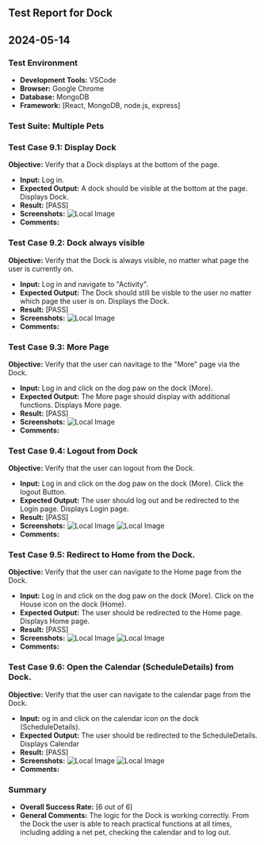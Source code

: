 ## Test Report for Dock

## 2024-05-14

### Test Environment
- **Development Tools:** VSCode
- **Browser:** Google Chrome
- **Database:** MongoDB
- **Framework:** [React, MongoDB, node.js, express]

### Test Suite: Multiple Pets

### Test Case 9.1: Display Dock
**Objective:** Verify that a Dock displays at the bottom of the page.
- **Input:** Log in.
- **Expected Output:** A dock should be visible at the bottom at the page.
Displays Dock.
- **Result:** [PASS]
- **Screenshots:** ![Local Image](./screenshots/TC9.1.png)
- **Comments:**

### Test Case 9.2: Dock always visible
**Objective:** Verify that the Dock is always visible, no matter what page the user is currently on.
- **Input:** Log in and navigate to "Activity".
- **Expected Output:** The Dock should still be visble to the user no matter which page the user is on.
Displays the Dock.
- **Result:** [PASS]
- **Screenshots:** ![Local Image](./screenshots/TC9.2.png) 
- **Comments:**

### Test Case 9.3: More Page
**Objective:** Verify that the user can navitage to the "More" page via the Dock.
- **Input:** Log in and click on the dog paw on the dock (More).
- **Expected Output:** The More page should display with additional functions. 
Displays More page.
- **Result:** [PASS]
- **Screenshots:** ![Local Image](./screenshots/TC9.3.png) 
- **Comments:**

### Test Case 9.4: Logout from Dock
**Objective:** Verify that the user can logout from the Dock.
- **Input:** Log in and click on the dog paw on the dock (More).
Click the logout Button.
- **Expected Output:** The user should log out and be redirected to the Login page.
Displays Login page.
- **Result:** [PASS]
- **Screenshots:** ![Local Image](./screenshots/TC9.4.1.png) ![Local Image](./screenshots/TC9.4.2.png)  
- **Comments:**

### Test Case 9.5: Redirect to Home from the Dock.
**Objective:** Verify that the user can navigate to the Home page from the Dock.
- **Input:** Log in and click on the dog paw on the dock (More).
Click on the House icon on the dock (Home).
- **Expected Output:** The user should be redirected to the Home page.
Displays Home page.
- **Result:** [PASS]
- **Screenshots:** ![Local Image](./screenshots/TC9.5.1.png) ![Local Image](./screenshots/TC9.5.2.png)  
- **Comments:**

### Test Case 9.6: Open the Calendar (ScheduleDetails) from Dock.
**Objective:** Verify that the user can navigate to the calendar page from the Dock.
- **Input:** og in and click on the calendar icon on the dock (ScheduleDetails).
- **Expected Output:** The user should be redirected to the ScheduleDetails.
Displays Calendar
- **Result:** [PASS]
- **Screenshots:** ![Local Image](./screenshots/TC9.6.1.png) ![Local Image](./screenshots/TC9.6.2.png)  
- **Comments:**


### Summary
- **Overall Success Rate:** [6 out of 6]
- **General Comments:** The logic for the Dock is working correctly. From the Dock the user is able to reach practical functions at all times, including adding a net pet, checking the calendar and to log out. 